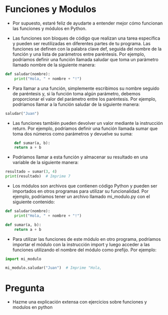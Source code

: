 # Funciones y Modulos

- Por supuesto, estaré feliz de ayudarte a entender mejor cómo funcionan las funciones y módulos en Python.

- Las funciones son bloques de código que realizan una tarea específica y pueden ser reutilizadas en diferentes partes de tu programa. Las funciones se definen con la palabra clave def, seguida del nombre de la función y una lista de parámetros entre paréntesis. Por ejemplo, podríamos definir una función llamada saludar que toma un parámetro llamado nombre de la siguiente manera:

```python
def saludar(nombre):
    print("Hola, " + nombre + "!")
```

- Para llamar a una función, simplemente escribimos su nombre seguido de paréntesis y, si la función toma algún parámetro, debemos proporcionar el valor del parámetro entre los paréntesis. Por ejemplo, podríamos llamar a la función saludar de la siguiente manera:

```python
saludar("Juan")
```

-  Las funciones también pueden devolver un valor mediante la instrucción return. Por ejemplo, podríamos definir una función llamada sumar que toma dos números como parámetros y devuelve su suma:

```python
    def sumar(a, b):
    return a + b
```
- Podríamos llamar a esta función y almacenar su resultado en una variable de la siguiente manera:

```python
resultado = sumar(3, 4)
print(resultado)  # Imprime 7
```

- Los módulos son archivos que contienen código Python y pueden ser importados en otros programas para utilizar su funcionalidad. Por ejemplo, podríamos tener un archivo llamado mi_modulo.py con el siguiente contenido:

```python
def saludar(nombre):
    print("Hola, " + nombre + "!")

def sumar(a, b):
    return a + b
```

- Para utilizar las funciones de este módulo en otro programa, podríamos importar el módulo con la instrucción import y luego acceder a las funciones utilizando el nombre del módulo como prefijo. Por ejemplo:

```python
import mi_modulo

mi_modulo.saludar("Juan")  # Imprime "Hola,
```

# Pregunta

- Hazme una explicación extensa con ejercicios sobre funciones y modulos en python